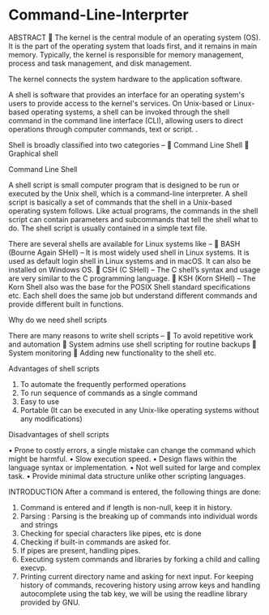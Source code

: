 # Command-Line-Interprter
ABSTRACT
	The kernel is the central module of an operating system (OS). It is the part of the operating system that loads first, and it remains in main memory. Typically, the kernel is responsible for memory management, process and task management, and disk management. 


The kernel connects the system hardware to the application software.

A shell is software that provides an interface for an operating system's users to provide access to the kernel's services.
On Unix-based or Linux-based operating systems, a shell can be invoked through the shell command in the command line interface (CLI), allowing users to direct operations through computer commands, text or script.
.

 
Shell is broadly classified into two categories –
	Command Line Shell
	Graphical shell


Command Line Shell

A shell script is small computer program that is designed to be run or executed by the Unix shell, which is a command-line interpreter. A shell script is basically a set of commands that the shell in a Unix-based operating system follows. Like actual programs, the commands in the shell script can contain parameters and subcommands that tell the shell what to do. The shell script is usually contained in a simple text file.

There are several shells are available for Linux systems like –
	BASH (Bourne Again SHell) – It is most widely used shell in Linux systems. It is used as default login shell in Linux systems and in macOS. It can also be installed on Windows OS.
	CSH (C SHell) – The C shell’s syntax and usage are very similar to the C programming language.
	KSH (Korn SHell) – The Korn Shell also was the base for the POSIX Shell standard specifications etc.
Each shell does the same job but understand different commands and provide different built in functions.


Why do we need shell scripts

There are many reasons to write shell scripts –
	To avoid repetitive work and automation
	System admins use shell scripting for routine backups
	System monitoring
	Adding new functionality to the shell etc.

Advantages of shell scripts

1.	To automate the frequently performed operations
2.	To run sequence of commands as a single command
3.	Easy to use
4.	Portable (It can be executed in any Unix-like operating systems without any modifications)


Disadvantages of shell scripts

•	Prone to costly errors, a single mistake can change the command which might be harmful.
•	Slow execution speed.
•	Design flaws within the language syntax or implementation.
•	Not well suited for large and complex task.
•	Provide minimal data structure unlike other scripting languages.







INTRODUCTION
After a command is entered, the following things are done:
1.	Command is entered and if length is non-null, keep it in history.
2.	Parsing : Parsing is the breaking up of commands into individual words and strings
3.	Checking for special characters like pipes, etc is done
4.	Checking if built-in commands are asked for.
5.	If pipes are present, handling pipes.
6.	Executing system commands and libraries by forking a child and calling execvp.
7.	Printing current directory name and asking for next input.
For keeping history of commands, recovering history using arrow keys and handling autocomplete using the tab key, we will be using the readline library provided by GNU.
